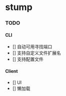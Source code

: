 # stump

### TODO

#### CLI

- [] 自动可用寻找端口
- [] 支持自定义文件扩展名
- [] 支持配置文件

#### Client

- [] UI
- [] 懒加载
